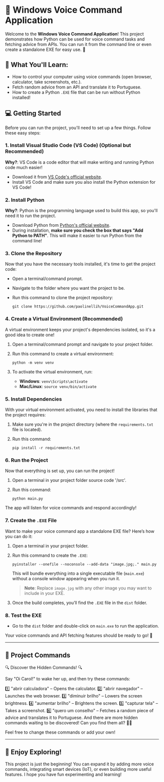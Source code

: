 # 🎤 Windows Voice Command Application

Welcome to the **Windows Voice Command Application**! This project demonstrates how Python can be used for voice command tasks and fetching advice from APIs. You can run it from the command line or even create a standalone EXE for easy use. 🚀

## 🎉 What You'll Learn:
- How to control your computer using voice commands (open browser, calculator, take screenshots, etc.).
- Fetch random advice from an API and translate it to Portuguese.
- How to create a Python `.EXE` file that can be run without Python installed!

## 💻 Getting Started

Before you can run the project, you'll need to set up a few things. Follow these easy steps:

### 1. Install Visual Studio Code (VS Code) (Optional but Recommended)

**Why?**: VS Code is a code editor that will make writing and running Python code much easier!

- Download it from [VS Code's official website](https://code.visualstudio.com/).
- Install VS Code and make sure you also install the Python extension for VS Code!

### 2. Install Python

**Why?**: Python is the programming language used to build this app, so you'll need it to run the project.

- Download Python from [Python's official website](https://www.python.org/downloads/).
- During installation, **make sure you check the box that says "Add Python to PATH"**. This will make it easier to run Python from the command line!

### 3. Clone the Repository

Now that you have the necessary tools installed, it's time to get the project code:

- Open a terminal/command prompt.
- Navigate to the folder where you want the project to be.
- Run this command to clone the project repository:
  
  ``git clone https://github.com/paolinellih/VoiceCommandApp.git``

### 4. Create a Virtual Environment (Recommended)

A virtual environment keeps your project's dependencies isolated, so it's a good idea to create one!

1. Open a terminal/command prompt and navigate to your project folder.
2. Run this command to create a virtual environment:

   ``python -m venv venv``

3. To activate the virtual environment, run:

   - **Windows**: ``venv\Scripts\activate``
   - **Mac/Linux**: ``source venv/bin/activate``

### 5. Install Dependencies

With your virtual environment activated, you need to install the libraries that the project requires:

1. Make sure you're in the project directory (where the `requirements.txt` file is located).
2. Run this command:

   ``pip install -r requirements.txt``

### 6. Run the Project

Now that everything is set up, you can run the project!

1. Open a terminal in your project folder source code '/src'.
2. Run this command:

   ``python main.py``

The app will listen for voice commands and respond accordingly!

### 7. Create the `.EXE` File

Want to make your voice command app a standalone EXE file? Here’s how you can do it:

1. Open a terminal in your project folder.
2. Run this command to create the `.EXE`:

   ``pyinstaller --onefile --noconsole --add-data "image.jpg;." main.py``

   This will bundle everything into a single executable file (`main.exe`) without a console window appearing when you run it.

   > **Note**: Replace `image.jpg` with any other image you may want to include in your EXE.

3. Once the build completes, you’ll find the `.EXE` file in the `dist` folder.

### 8. Test the EXE

- Go to the `dist` folder and double-click on `main.exe` to run the application.

Your voice commands and API fetching features should be ready to go! 🎤

---

## 📝 Project Commands

🔍 Discover the Hidden Commands! 🔍

Say "Oi Carol!" to wake her up, and then try these commands:

1️⃣ "abrir calculadora" – Opens the calculator.
2️⃣ "abrir navegador" – Launches the web browser.
3️⃣ "diminuir brilho" – Lowers the screen brightness.
4️⃣ "aumentar brilho" – Brightens the screen.
5️⃣ "capturar tela" – Takes a screenshot.
6️⃣ "quero um conselho" – Fetches a random piece of advice and translates it to Portuguese.
And there are more hidden commands waiting to be discovered!
Can you find them all? 🤫💡

Feel free to change these commands or add your own!

---

## 🌟 Enjoy Exploring!

This project is just the beginning! You can expand it by adding more voice commands, integrating smart devices (IoT), or even building more useful features. I hope you have fun experimenting and learning!
